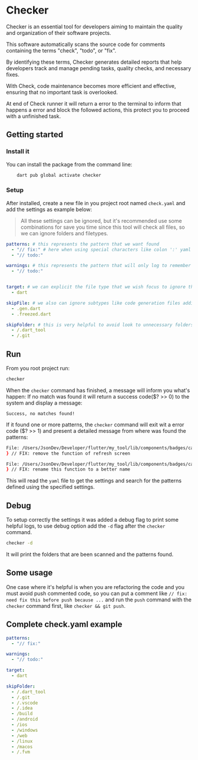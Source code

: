 # Checker

Checker is an essential tool for developers aiming to maintain the quality and organization of their software projects.

This software automatically scans the source code for comments containing the terms "check", "todo", or "fix".

By identifying these terms, Checker generates detailed reports that help developers track and manage pending tasks, quality checks, and necessary fixes.

With Check, code maintenance becomes more efficient and effective, ensuring that no important task is overlooked.

At end of Check runner it will return a error to the terminal to inform that happens a error and block the followed actions, this protect you to proceed with a unfinished task.

## Getting started

### Install it

You can install the package from the command line:

```bash
    dart pub global activate checker
```

### Setup

After installed, create a new file in you project root named `check.yaml` and add the settings as example below:

> All these settings can be ignored, but it's recommended use some combinations for save you time since this tool will check all files, so we can ignore folders and filetypes.

```yaml
patterns: # this represents the pattern that we want found
  - "// fix:" # here when using special characters like colon ':' yaml will interpret this as a nested object so to avoid this we use double quoted patterns like these example
  - "// todo:"

warnings: # this represents the pattern that will only log to remember that has unsolved tasks instead
  - "// todo:"


target: # we can explicit the file type that we wish focus to ignore the others types if this is empty, check command will check all filetypes
  - dart

skipFile: # we also can ignore subtypes like code generation files adding this here
  - .gen.dart
  - .freezed.dart

skipFolder: # this is very helpful to avoid look to unnecessary folders
  - /.dart_tool
  - /.git
```

## Run

From you root project run:

```bash
checker
```

When the `checker` command has finished, a message will inform you what's happen:
If no match was found it will return a success code($? >> 0) to the system and display a message:

`Success, no matches found!`

If it found one or more patterns, the `checker` command will exit wit a error code ($? >> 1) and present a detailed message from where was found the patterns:

```bash
File: /Users/JsonDev/Developer/flutter/my_tool/lib/components/badges/car_badge_widget.dart:26
} // FIX: remove the function of refresh screen

File: /Users/JsonDev/Developer/flutter/my_tool/lib/components/badges/car_badge_widget.dart:36
} // FIX: rename this function to a better name

```

This will read the `yaml` file to get the settings and search for the patterns defined using the specified settings.

## Debug

To setup correctly the settings it was added a debug flag to print some helpful logs, to use debug option add the `-d` flag after the `checker` command.

```bash
checker -d
```

It will print the folders that are been scanned and the patterns found.

## Some usage

One case where it's helpful is when you are refactoring the code and you must avoid push commented code, so you can put a comment like `// fix: need fix this before push because ...` and run the `push` command with the `checker` command first, like `checker && git push`.

## Complete check.yaml example

```yaml
patterns:
  - "// fix:"

warnings:
  - "// todo:"

target:
  - dart

skipFolder:
  - /.dart_tool
  - /.git
  - /.vscode
  - /.idea
  - /build
  - /android
  - /ios
  - /windows
  - /web
  - /linux
  - /macos
  - /.fvm
```
